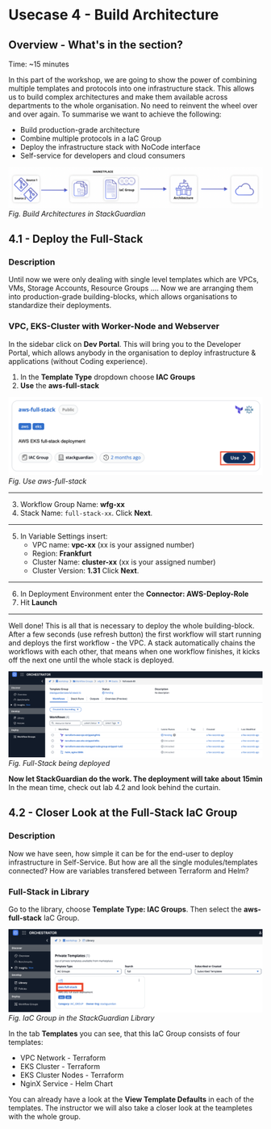 # Usecase 4 - Build Architecture

## Overview - What's in the section?
Time: ~15 minutes  

In this part of the workshop, we are going to show the power of combining multiple templates and protocols into one infrastructure stack. This allows us to build complex architectures and make them available across departments to the whole organisation. No need to reinvent the wheel over and over again. 
To summarise we want to achieve the following:

* Build production-grade architecture
* Combine multiple protocols in a IaC Group
* Deploy the infrastructure stack with NoCode interface
* Self-service for developers and cloud consumers

![Usecase 4](image/usecase3.png)
_Fig. Build Architectures in StackGuardian_

## 4.1 - Deploy the Full-Stack 
### Description
Until now we were only dealing with single level templates which are VPCs, VMs, Storage Accounts, Resource Groups .... Now we are arranging them into production-grade building-blocks, which allows organisations to standardize their deployments. 

### VPC, EKS-Cluster with Worker-Node and Webserver
In the sidebar click on **Dev Portal**. This will bring you to the Developer Portal, which allows anybody in the organisation to deploy infrastructure & applications (without Coding experience). 

1. In the **Template Type** dropdown choose **IAC Groups**
2. **Use** the **aws-full-stack**

![IaC Group](image/use-aws-full-stack.png)  
 _Fig. Use aws-full-stack_  

---

3. Workflow Group Name: **wfg-xx** 
4. Stack Name: ``full-stack-xx``. 
Click **Next**.

---

5. In Variable Settings insert:
   * VPC name: **vpc-xx**  (xx is your assigned number)
   * Region: **Frankfurt**
   * Cluster Name: **cluster-xx** (xx is your assigned number)
   * Cluster Version: **1.31**
Click **Next**.

---
  
6. In Deployment Environment enter the **Connector: AWS-Deploy-Role**
7. Hit **Launch**

---



Well done! This is all that is necessary to deploy the whole building-block. After a few seconds (use refresh button) the first workflow will start running and deploys the first workflow - the VPC. 
A stack automatically chains the workflows with each other, that means when one workflow finishes, it kicks off the next one until the whole stack is deployed. 

![Stack Deploy](image/full-stack-deploy.png)
_Fig. Full-Stack being deployed_

**Now let StackGuardian do the work. The deployment will take about 15min**
In the mean time, check out lab 4.2 and look behind the curtain.


## 4.2 - Closer Look at the Full-Stack IaC Group
### Description
Now we have seen, how simple it can be for the end-user to deploy infrastructure in Self-Service. 
But how are all the single modules/templates connected? How are variables transfered between Terraform and Helm? 

### Full-Stack in Library
Go to the library, choose **Template Type: IAC Groups**. Then select the **aws-full-stack** IaC Group. 

![IaC Group](image/aws-full-stack.png)  
_Fig. IaC Group in the StackGuardian Library_   

In the tab **Templates** you can see, that this IaC Group consists of four templates: 
* VPC Network - Terraform
* EKS Cluster - Terraform
* EKS Cluster Nodes - Terraform
* NginX Service - Helm Chart

You can already have a look at the **View Template Defaults** in each of the templates. 
The instructor we will also take a closer look at the teampletes with the whole group. 



